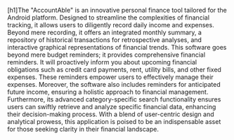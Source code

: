 [h1]The "AccountAble" is an innovative personal finance tool tailored for the Android platform.
Designed to streamline the complexities of financial tracking, it allows users to diligently
record daily income and expenses. Beyond mere recording, it offers an integrated monthly
summary, a repository of historical transactions for retrospective analyses, and interactive
graphical representations of financial trends. This software goes beyond mere budget
reminders; it provides comprehensive financial reminders. It will proactively inform you
about upcoming financial obligations such as credit card payments, rent, utility bills, and
other fixed expenses. These reminders empower users to effectively manage their expenses.
Moreover, the software also includes reminders for anticipated future income, ensuring a
holistic approach to financial management. Furthermore, its advanced category-specific
search functionality ensures users can swiftly retrieve and analyze specific financial data,
enhancing their decision-making process. With a blend of user-centric design and analytical
prowess, this application is poised to be an indispensable asset for those seeking clarity in
their financial landscape.
